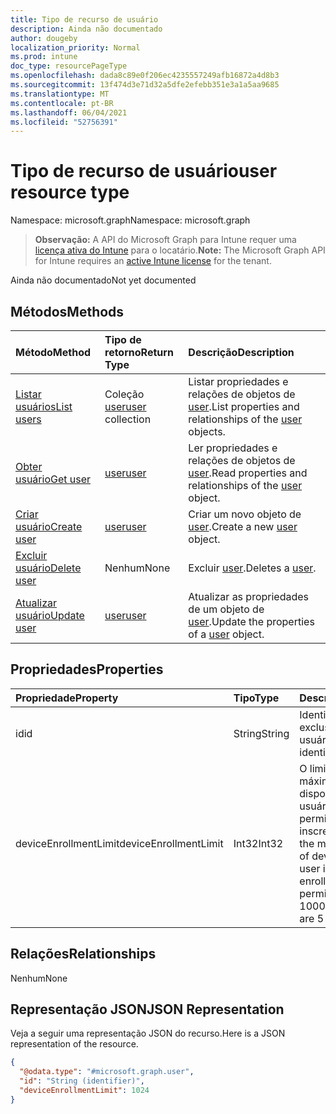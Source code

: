 ```yaml
---
title: Tipo de recurso de usuário
description: Ainda não documentado
author: dougeby
localization_priority: Normal
ms.prod: intune
doc_type: resourcePageType
ms.openlocfilehash: dada8c89e0f206ec4235557249afb16872a4d8b3
ms.sourcegitcommit: 13f474d3e71d32a5dfe2efebb351e3a1a5aa9685
ms.translationtype: MT
ms.contentlocale: pt-BR
ms.lasthandoff: 06/04/2021
ms.locfileid: "52756391"
---
```

# <a name="user-resource-type"></a><span data-ttu-id="86e33-103">Tipo de recurso de usuário</span><span class="sxs-lookup"><span data-stu-id="86e33-103">user resource type</span></span>

<span data-ttu-id="86e33-104">Namespace: microsoft.graph</span><span class="sxs-lookup"><span data-stu-id="86e33-104">Namespace: microsoft.graph</span></span>

> <span data-ttu-id="86e33-105">**Observação:** A API do Microsoft Graph para Intune requer uma [licença ativa do Intune](https://go.microsoft.com/fwlink/?linkid=839381) para o locatário.</span><span class="sxs-lookup"><span data-stu-id="86e33-105">**Note:** The Microsoft Graph API for Intune requires an [active Intune license](https://go.microsoft.com/fwlink/?linkid=839381) for the tenant.</span></span>

<span data-ttu-id="86e33-106">Ainda não documentado</span><span class="sxs-lookup"><span data-stu-id="86e33-106">Not yet documented</span></span>

## <a name="methods"></a><span data-ttu-id="86e33-107">Métodos</span><span class="sxs-lookup"><span data-stu-id="86e33-107">Methods</span></span>
|<span data-ttu-id="86e33-108">Método</span><span class="sxs-lookup"><span data-stu-id="86e33-108">Method</span></span>|<span data-ttu-id="86e33-109">Tipo de retorno</span><span class="sxs-lookup"><span data-stu-id="86e33-109">Return Type</span></span>|<span data-ttu-id="86e33-110">Descrição</span><span class="sxs-lookup"><span data-stu-id="86e33-110">Description</span></span>|
|:---|:---|:---|
|[<span data-ttu-id="86e33-111">Listar usuários</span><span class="sxs-lookup"><span data-stu-id="86e33-111">List users</span></span>](../api/intune-onboarding-user-list.md)|<span data-ttu-id="86e33-112">Coleção [user](../resources/intune-onboarding-user.md)</span><span class="sxs-lookup"><span data-stu-id="86e33-112">[user](../resources/intune-onboarding-user.md) collection</span></span>|<span data-ttu-id="86e33-113">Listar propriedades e relações de objetos de [user](../resources/intune-onboarding-user.md).</span><span class="sxs-lookup"><span data-stu-id="86e33-113">List properties and relationships of the [user](../resources/intune-onboarding-user.md) objects.</span></span>|
|[<span data-ttu-id="86e33-114">Obter usuário</span><span class="sxs-lookup"><span data-stu-id="86e33-114">Get user</span></span>](../api/intune-onboarding-user-get.md)|[<span data-ttu-id="86e33-115">user</span><span class="sxs-lookup"><span data-stu-id="86e33-115">user</span></span>](../resources/intune-onboarding-user.md)|<span data-ttu-id="86e33-116">Ler propriedades e relações de objetos de [user](../resources/intune-onboarding-user.md).</span><span class="sxs-lookup"><span data-stu-id="86e33-116">Read properties and relationships of the [user](../resources/intune-onboarding-user.md) object.</span></span>|
|[<span data-ttu-id="86e33-117">Criar usuário</span><span class="sxs-lookup"><span data-stu-id="86e33-117">Create user</span></span>](../api/intune-onboarding-user-create.md)|[<span data-ttu-id="86e33-118">user</span><span class="sxs-lookup"><span data-stu-id="86e33-118">user</span></span>](../resources/intune-onboarding-user.md)|<span data-ttu-id="86e33-119">Criar um novo objeto de [user](../resources/intune-onboarding-user.md).</span><span class="sxs-lookup"><span data-stu-id="86e33-119">Create a new [user](../resources/intune-onboarding-user.md) object.</span></span>|
|[<span data-ttu-id="86e33-120">Excluir usuário</span><span class="sxs-lookup"><span data-stu-id="86e33-120">Delete user</span></span>](../api/intune-onboarding-user-delete.md)|<span data-ttu-id="86e33-121">Nenhum</span><span class="sxs-lookup"><span data-stu-id="86e33-121">None</span></span>|<span data-ttu-id="86e33-122">Excluir [user](../resources/intune-onboarding-user.md).</span><span class="sxs-lookup"><span data-stu-id="86e33-122">Deletes a [user](../resources/intune-onboarding-user.md).</span></span>|
|[<span data-ttu-id="86e33-123">Atualizar usuário</span><span class="sxs-lookup"><span data-stu-id="86e33-123">Update user</span></span>](../api/intune-onboarding-user-update.md)|[<span data-ttu-id="86e33-124">user</span><span class="sxs-lookup"><span data-stu-id="86e33-124">user</span></span>](../resources/intune-onboarding-user.md)|<span data-ttu-id="86e33-125">Atualizar as propriedades de um objeto de [user](../resources/intune-onboarding-user.md).</span><span class="sxs-lookup"><span data-stu-id="86e33-125">Update the properties of a [user](../resources/intune-onboarding-user.md) object.</span></span>|

## <a name="properties"></a><span data-ttu-id="86e33-126">Propriedades</span><span class="sxs-lookup"><span data-stu-id="86e33-126">Properties</span></span>
|<span data-ttu-id="86e33-127">Propriedade</span><span class="sxs-lookup"><span data-stu-id="86e33-127">Property</span></span>|<span data-ttu-id="86e33-128">Tipo</span><span class="sxs-lookup"><span data-stu-id="86e33-128">Type</span></span>|<span data-ttu-id="86e33-129">Descrição</span><span class="sxs-lookup"><span data-stu-id="86e33-129">Description</span></span>|
|:---|:---|:---|
|<span data-ttu-id="86e33-130">id</span><span class="sxs-lookup"><span data-stu-id="86e33-130">id</span></span>|<span data-ttu-id="86e33-131">String</span><span class="sxs-lookup"><span data-stu-id="86e33-131">String</span></span>|<span data-ttu-id="86e33-132">Identificador exclusivo do usuário.</span><span class="sxs-lookup"><span data-stu-id="86e33-132">Unique identifier of the user.</span></span>|
|<span data-ttu-id="86e33-133">deviceEnrollmentLimit</span><span class="sxs-lookup"><span data-stu-id="86e33-133">deviceEnrollmentLimit</span></span>|<span data-ttu-id="86e33-134">Int32</span><span class="sxs-lookup"><span data-stu-id="86e33-134">Int32</span></span>|<span data-ttu-id="86e33-135">O limite do número máximo de dispositivos que o usuário tem permissão para inscrever.</span><span class="sxs-lookup"><span data-stu-id="86e33-135">The limit on the maximum number of devices that the user is permitted to enroll.</span></span> <span data-ttu-id="86e33-136">Os valores permitidos vão de 5 a 1000.</span><span class="sxs-lookup"><span data-stu-id="86e33-136">Allowed values are 5 or 1000.</span></span>|

## <a name="relationships"></a><span data-ttu-id="86e33-137">Relações</span><span class="sxs-lookup"><span data-stu-id="86e33-137">Relationships</span></span>
<span data-ttu-id="86e33-138">Nenhum</span><span class="sxs-lookup"><span data-stu-id="86e33-138">None</span></span>

## <a name="json-representation"></a><span data-ttu-id="86e33-139">Representação JSON</span><span class="sxs-lookup"><span data-stu-id="86e33-139">JSON Representation</span></span>
<span data-ttu-id="86e33-140">Veja a seguir uma representação JSON do recurso.</span><span class="sxs-lookup"><span data-stu-id="86e33-140">Here is a JSON representation of the resource.</span></span>
<!-- {
  "blockType": "resource",
  "keyProperty": "id",
  "@odata.type": "microsoft.graph.user"
}
-->
``` json
{
  "@odata.type": "#microsoft.graph.user",
  "id": "String (identifier)",
  "deviceEnrollmentLimit": 1024
}
```




